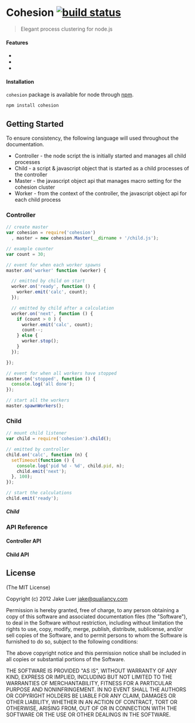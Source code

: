 # Cohesion [![build status](https://secure.travis-ci.org/qualiancy/cohesion.png)](http://travis-ci.org/qualiancy/cohesion)

> Elegant process clustering for node.js

#### Features

- 
-
-

#### Installation

`cohesion` package is available for node through [npm](http://npmjs.org).

```bash
npm install cohesion
```

## Getting Started

To ensure consistency, the following language will used throughout the documentation.

- Controller - the node script the is initially started and manages all child processes
- Child - a script & javascript object that is started as a child processes of the controller
- Master - the javascript object api that manages macro setting for the cohesion cluster
- Worker - from the context of the controller, the javascript object api for each child process

### Controller

```js
// create master
var cohesion = require('cohesion')
  , master = new cohesion.Master(__dirname + '/child.js');

// example counter
var count = 30;

// event for when each worker spawns
master.on('worker' function (worker) {

  // emitted by child on start
  worker.on('ready', function () {
    worker.emit('calc', count);
  });

  // emitted by child after a calculation
  worker.on('next', function () {
    if (count > 0 ) {
      worker.emit('calc', count);
      count--;
    } else {
      worker.stop();
    }
  });

});

// event for when all workers have stopped
master.on('stopped', function () {
  console.log('all done');
});

// start all the workers
master.spawnWorkers();
```

### Child

```js
// mount child listener
var child = require('cohesion').child();

// emitted by controller
child.on('calc', function (n) {
  setTimeout(function () {
    console.log('pid %d - %d', child.pid, n);
    child.emit('next');
  }, 100);
});

// start the calculations
child.emit('ready');
```

##### Child

### API Reference

#### Controller API

#### Child API

## License

(The MIT License)

Copyright (c) 2012 Jake Luer <jake@qualiancy.com>

Permission is hereby granted, free of charge, to any person obtaining a copy
of this software and associated documentation files (the "Software"), to deal
in the Software without restriction, including without limitation the rights
to use, copy, modify, merge, publish, distribute, sublicense, and/or sell
copies of the Software, and to permit persons to whom the Software is
furnished to do so, subject to the following conditions:

The above copyright notice and this permission notice shall be included in
all copies or substantial portions of the Software.

THE SOFTWARE IS PROVIDED "AS IS", WITHOUT WARRANTY OF ANY KIND, EXPRESS OR
IMPLIED, INCLUDING BUT NOT LIMITED TO THE WARRANTIES OF MERCHANTABILITY,
FITNESS FOR A PARTICULAR PURPOSE AND NONINFRINGEMENT. IN NO EVENT SHALL THE
AUTHORS OR COPYRIGHT HOLDERS BE LIABLE FOR ANY CLAIM, DAMAGES OR OTHER
LIABILITY, WHETHER IN AN ACTION OF CONTRACT, TORT OR OTHERWISE, ARISING FROM,
OUT OF OR IN CONNECTION WITH THE SOFTWARE OR THE USE OR OTHER DEALINGS IN
THE SOFTWARE.
